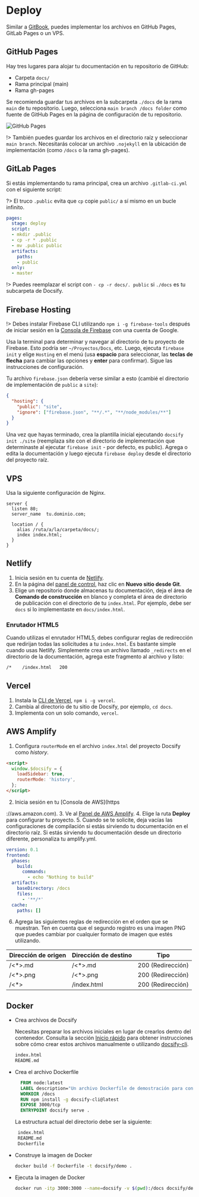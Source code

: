 # Deploy

Similar a [GitBook](https://www.gitbook.com), puedes implementar los archivos en GitHub Pages, GitLab Pages o un VPS.

## GitHub Pages

Hay tres lugares para alojar tu documentación en tu repositorio de GitHub:

- Carpeta `docs/`
- Rama principal (main)
- Rama gh-pages

Se recomienda guardar tus archivos en la subcarpeta `./docs` de la rama `main` de tu repositorio. Luego, selecciona `main branch /docs folder` como fuente de GitHub Pages en la página de configuración de tu repositorio.

![GitHub Pages](_images/deploy-github-pages.png)

!> También puedes guardar los archivos en el directorio raíz y seleccionar `main branch`.
Necesitarás colocar un archivo `.nojekyll` en la ubicación de implementación (como `/docs` o la rama gh-pages).

## GitLab Pages

Si estás implementando tu rama principal, crea un archivo `.gitlab-ci.yml` con el siguiente script:

?> El truco `.public` evita que `cp` copie `public/` a sí mismo en un bucle infinito.

```YAML
pages:
  stage: deploy
  script:
  - mkdir .public
  - cp -r * .public
  - mv .public public
  artifacts:
    paths:
    - public
  only:
  - master
```

!> Puedes reemplazar el script con `- cp -r docs/. public` si `./docs` es tu subcarpeta de Docsify.

## Firebase Hosting

!> Debes instalar Firebase CLI utilizando `npm i -g firebase-tools` después de iniciar sesión en la [Consola de Firebase](https://console.firebase.google.com) con una cuenta de Google.

Usa la terminal para determinar y navegar al directorio de tu proyecto de Firebase. Esto podría ser `~/Proyectos/Docs`, etc. Luego, ejecuta `firebase init` y elige `Hosting` en el menú (usa **espacio** para seleccionar, las **teclas de flecha** para cambiar las opciones y **enter** para confirmar). Sigue las instrucciones de configuración.

Tu archivo `firebase.json` debería verse similar a esto (cambié el directorio de implementación de `public` a `site`):

```json
{
  "hosting": {
    "public": "site",
    "ignore": ["firebase.json", "**/.*", "**/node_modules/**"]
  }
}
```

Una vez que hayas terminado, crea la plantilla inicial ejecutando `docsify init ./site` (reemplaza site con el directorio de implementación que determinaste al ejecutar `firebase init` - por defecto, es public). Agrega o edita la documentación y luego ejecuta `firebase deploy` desde el directorio del proyecto raíz.

## VPS

Usa la siguiente configuración de Nginx.

```nginx
server {
  listen 80;
  server_name  tu.dominio.com;

  location / {
    alias /ruta/a/la/carpeta/docs/;
    index index.html;
  }
}
```

## Netlify

1. Inicia sesión en tu cuenta de [Netlify](https://www.netlify.com/).
2. En la página del [panel de control](https://app.netlify.com/), haz clic en **Nuevo sitio desde Git**.
3. Elige un repositorio donde almacenas tu documentación, deja el área de **Comando de construcción** en blanco y completa el área de directorio de publicación con el directorio de tu `index.html`. Por ejemplo, debe ser `docs` si lo implementaste en `docs/index.html`.

### Enrutador HTML5

Cuando utilizas el enrutador HTML5, debes configurar reglas de redirección que redirijan todas las solicitudes a tu `index.html`. Es bastante simple cuando usas Netlify. Simplemente crea un archivo llamado `_redirects` en el directorio de la documentación, agrega este fragmento al archivo y listo:

```sh
/*    /index.html   200
```

## Vercel

1. Instala la [CLI de Vercel](https://vercel.com/download), `npm i -g vercel`.
2. Cambia al directorio de tu sitio de Docsify, por ejemplo, `cd docs`.
3. Implementa con un solo comando, `vercel`.

## AWS Amplify

1. Configura `routerMode` en el archivo `index.html` del proyecto Docsify como _history_.

```html
<script>
  window.$docsify = {
    loadSidebar: true,
    routerMode: 'history',
  };
</script>
```

2. Inicia sesión en tu [Consola de AWS](https

://aws.amazon.com).
3. Ve al [Panel de AWS Amplify](https://aws.amazon.com/amplify).
4. Elige la ruta **Deploy** para configurar tu proyecto.
5. Cuando se te solicite, deja vacías las configuraciones de compilación si estás sirviendo tu documentación en el directorio raíz. Si estás sirviendo tu documentación desde un directorio diferente, personaliza tu amplify.yml.

```yml
version: 0.1
frontend:
  phases:
    build:
      commands:
        - echo "Nothing to build"
  artifacts:
    baseDirectory: /docs
    files:
      - '**/*'
  cache:
    paths: []
```

6. Agrega las siguientes reglas de redirección en el orden que se muestran. Ten en cuenta que el segundo registro es una imagen PNG que puedes cambiar por cualquier formato de imagen que estés utilizando.

| Dirección de origen | Dirección de destino | Tipo           |
| ------------------- | ------------------- | -------------- |
| /<\*>.md            | /<\*>.md            | 200 (Redirección) |
| /<\*>.png           | /<\*>.png           | 200 (Redirección) |
| /<\*>               | /index.html         | 200 (Redirección) |

## Docker

- Crea archivos de Docsify

  Necesitas preparar los archivos iniciales en lugar de crearlos dentro del contenedor. Consulta la sección [Inicio rápido](https://docsify.js.org/#/quickstart) para obtener instrucciones sobre cómo crear estos archivos manualmente o utilizando [docsify-cli](https://github.com/docsifyjs/docsify-cli).

  ```sh
  index.html
  README.md
  ```

- Crea el archivo Dockerfile

  ```Dockerfile
    FROM node:latest
    LABEL description="Un archivo Dockerfile de demostración para construir Docsify."
    WORKDIR /docs
    RUN npm install -g docsify-cli@latest
    EXPOSE 3000/tcp
    ENTRYPOINT docsify serve .
  ```

  La estructura actual del directorio debe ser la siguiente:

  ```sh
   index.html
   README.md
   Dockerfile
  ```

- Construye la imagen de Docker

  ```sh
  docker build -f Dockerfile -t docsify/demo .
  ```

- Ejecuta la imagen de Docker

  ```sh
  docker run -itp 3000:3000 --name=docsify -v $(pwd):/docs docsify/demo
  ```
